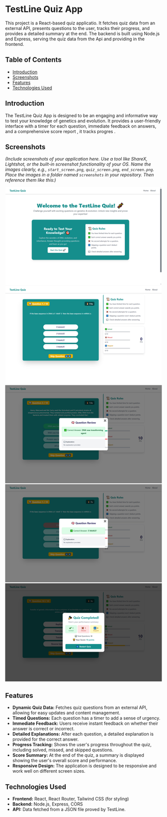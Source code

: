 # TestLine Quiz App

This project is a React-based quiz applicatio. It fetches quiz data from an external API, presents questions to the user, tracks their progress, and provides a detailed summary at the end.  The backend is built using Node.js and Express, serving the quiz data from the Api and providing in the frontend.

## Table of Contents

- [Introduction](#introduction)
- [Screenshots](#screenshots)
- [Features](#features)
- [Technologies Used](#technologies-used)

## Introduction

The TestLine Quiz App is designed to be an engaging and informative way to test your knowledge of genetics and evolution.  It provides a user-friendly interface with a timer for each question, immediate feedback on answers, and a comprehensive score report , it tracks progres .

## Screenshots

*(Include screenshots of your application here.  Use a tool like ShareX, Lightshot, or the built-in screenshot functionality of your OS.  Name the images clearly, e.g., `start_screen.png`, `quiz_screen.png`, `end_screen.png`.  Place the images in a folder named `screenshots` in your repository. Then reference them like this:)*

![Start Screen](./assets/HomePage.png)
![Quiz Screen](./assets/QuizPage.png)
![Answer Right and Answer popup](./assets/if_Answer_Right.png)
![Answer Wrong and Answer popup](./assets/if_Answer_Wronge.png)
![End Screen](./assets/End_quiz_popup.png)

## Features

- **Dynamic Quiz Data:** Fetches quiz questions from an external API, allowing for easy updates and content management.
- **Timed Questions:** Each question has a timer to add a sense of urgency.
- **Immediate Feedback:**  Users receive instant feedback on whether their answer is correct or incorrect.
- **Detailed Explanations:** After each question, a detailed explanation is provided for the correct answer.
- **Progress Tracking:** Shows the user's progress throughout the quiz, including solved, missed, and skipped questions.
- **Score Summary:**  At the end of the quiz, a summary is displayed showing the user's overall score and performance.
- **Responsive Design:** The application is designed to be responsive and work well on different screen sizes.

## Technologies Used

- **Frontend:** React, React Router, Tailwind CSS (for styling)
- **Backend:** Node.js, Express, CORS
- **API:** Data fetched from a JSON file proved by TestLine.

